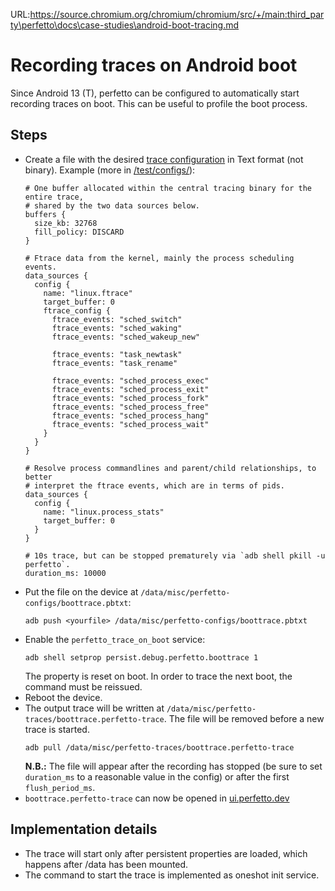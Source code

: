 URL:https://source.chromium.org/chromium/chromium/src/+/main:third_party\perfetto\docs\case-studies\android-boot-tracing.md
# Recording traces on Android boot

Since Android 13 (T), perfetto can be configured to automatically start
recording traces on boot. This can be useful to profile the boot process.

## Steps

* Create a file with the desired [trace configuration](/docs/concepts/config.md)
  in Text format (not binary). Example (more in [/test/configs/](/test/configs/)):
  ```
  # One buffer allocated within the central tracing binary for the entire trace,
  # shared by the two data sources below.
  buffers {
    size_kb: 32768
    fill_policy: DISCARD
  }

  # Ftrace data from the kernel, mainly the process scheduling events.
  data_sources {
    config {
      name: "linux.ftrace"
      target_buffer: 0
      ftrace_config {
        ftrace_events: "sched_switch"
        ftrace_events: "sched_waking"
        ftrace_events: "sched_wakeup_new"

        ftrace_events: "task_newtask"
        ftrace_events: "task_rename"

        ftrace_events: "sched_process_exec"
        ftrace_events: "sched_process_exit"
        ftrace_events: "sched_process_fork"
        ftrace_events: "sched_process_free"
        ftrace_events: "sched_process_hang"
        ftrace_events: "sched_process_wait"
      }
    }
  }

  # Resolve process commandlines and parent/child relationships, to better
  # interpret the ftrace events, which are in terms of pids.
  data_sources {
    config {
      name: "linux.process_stats"
      target_buffer: 0
    }
  }

  # 10s trace, but can be stopped prematurely via `adb shell pkill -u perfetto`.
  duration_ms: 10000
  ```
* Put the file on the device at `/data/misc/perfetto-configs/boottrace.pbtxt`:
  ```
  adb push <yourfile> /data/misc/perfetto-configs/boottrace.pbtxt
  ```
* Enable the `perfetto_trace_on_boot` service:
  ```
  adb shell setprop persist.debug.perfetto.boottrace 1
  ```
  The property is reset on boot. In order to trace the next boot, the command
  must be reissued.
* Reboot the device.
* The output trace will be written at
  `/data/misc/perfetto-traces/boottrace.perfetto-trace`. The file will be
  removed before a new trace is started.
  ```
  adb pull /data/misc/perfetto-traces/boottrace.perfetto-trace
  ```
  **N.B.:** The file will appear after the recording has stopped (be sure to set
  `duration_ms` to a reasonable value in the config) or after the first
  `flush_period_ms`.
* `boottrace.perfetto-trace` can now be opened in
  [ui.perfetto.dev](https://ui.perfetto.dev/)

## Implementation details
* The trace will start only after persistent properties are loaded, which
  happens after /data has been mounted.
* The command to start the trace is implemented as oneshot init service.
